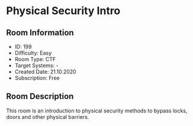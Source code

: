 ﻿# Physical Security Intro

## Room Information
- ID: 199
- Difficulty: Easy
- Room Type: CTF
- Target Systems: -
- Created Date: 21.10.2020
- Subscription: Free

## Room Description
This room is an introduction to physical security methods to bypass locks, doors and other physical barriers.
